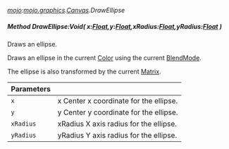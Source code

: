 _[mojo](../../modules/mojo/mojo-module.md):[mojo.graphics](../../modules/mojo/mojo-graphics.md).[Canvas](../../modules/mojo/mojo-graphics-canvas.md).DrawEllipse_
##### Method DrawEllipse:Void( x:[Float](../../modules/wonkey/wonkey-types-float.md),y:[Float](../../modules/wonkey/wonkey-types-float.md),xRadius:[Float](../../modules/wonkey/wonkey-types-float.md),yRadius:[Float](../../modules/wonkey/wonkey-types-float.md) )
Draws an ellipse.

Draws an ellipse in the current [Color](mojo-graphics-canvas-color.md) using the current [BlendMode](mojo-graphics-canvas-blendmode.md).

The ellipse is also transformed by the current [Matrix](mojo-graphics-canvas-matrix.md).

| Parameters |    |
|:-----------|:---|
| `x` | x Center x coordinate for the ellipse. |
| `y` | y Center y coordinate for the ellipse. |
| `xRadius` | xRadius X axis radius for the ellipse. |
| `yRadius` | yRadius Y axis radius for the ellipse. |
